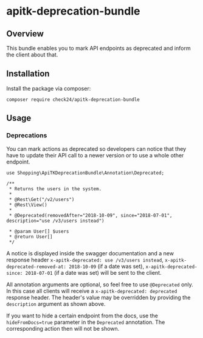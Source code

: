 # apitk-deprecation-bundle

## Overview
This bundle enables you to mark API endpoints as deprecated and inform the client about that.

## Installation
Install the package via composer:
```
composer require check24/apitk-deprecation-bundle
```

## Usage
### Deprecations
You can mark actions as deprecated so developers can notice that they have to update their 
API call to a newer version or to use a whole other endpoint.
```
use Shopping\ApiTKDeprecationBundle\Annotation\Deprecated;

/**
 * Returns the users in the system.
 *
 * @Rest\Get("/v2/users")
 * @Rest\View()
 *
 * @Deprecated(removedAfter="2018-10-09", since="2018-07-01", description="use /v3/users instead")
 
 * @param User[] $users
 * @return User[]
 */
 ```
 A notice is displayed inside the swagger documentation and a new response header
 `x-apitk-deprecated: use /v3/users instead`,
 `x-apitk-deprecated-removed-at: 2018-10-09` (if a date was set),
 `x-apitk-deprecated-since: 2018-07-01` (if a date was set)
 will be sent to the client.

All annotation arguments are optional, so feel free to use `@Deprecated` only. In this case
all clients will receive a `x-apitk-deprecated: deprecated` response header. The header's 
value may be overridden by providing the `description` argument as shown above.

If you want to hide a certain endpoint from the docs, use the `hideFromDocs=true` parameter in
the `Deprecated` annotation. The corresponding action then will not be shown.
